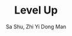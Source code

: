 --- 
slug: "level-up"
title: "Level Up"
publishdate: "2019-01-08"
src: "https://365manga.net/manga/level-up"
author: "Sa Shu, Zhi Yi Dong Man"
image: "https://data.365manga.net/images/thumbnails/32527-level-up.jpg"
tags: ["Adventure","Fantasy","Sci fi","Supernatural"]
chapters: ["Chapter 4 ","Chapter 3 ","Chapter 2 ","Chapter 1"]
chapterlinks: ["https://365manga.net/level-up/chapter-4.html","https://365manga.net/level-up/chapter-3.html","https://365manga.net/level-up/chapter-2.html","https://365manga.net/level-up/chapter-1.html"]
description: "This is a game traveling story of a man and his perfect best friend. Will this be a relationship of subjugation or will they turn into complete adversaries? When your best friend becomes your opponent, and the line between the real and virtual worlds becomes blur, how should we face the truth then?"
---